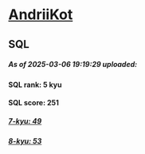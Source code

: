 # [AndriiKot](https://www.codewars.com/users/AndriiKot) 
## SQL

##### As of 2025-03-06 19:19:29 uploaded:

#### SQL rank: 5 kyu

#### SQL score: 251

##### [7-kyu: 49](https://github.com/AndriiKot/SQL__CodeWars/tree/main/kyu-7)

##### [8-kyu: 53](https://github.com/AndriiKot/SQL__CodeWars/tree/main/kyu-8)

